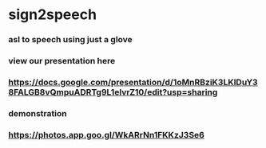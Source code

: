 # sign2speech

### asl to speech using just a glove

### view our presentation here
### https://docs.google.com/presentation/d/1oMnRBziK3LKlDuY38FALGB8vQmpuADRTg9L1elvrZ10/edit?usp=sharing

### demonstration
### https://photos.app.goo.gl/WkARrNn1FKKzJ3Se6
